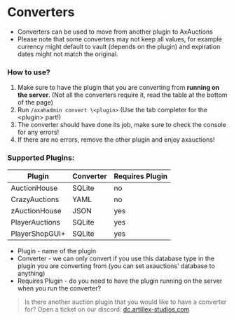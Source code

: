 # Converters

- Converters can be used to move from another plugin to AxAuctions
- Please note that some converters may not keep all values, for example currency might default to vault (depends on the plugin) and expiration dates might not match the original.

### How to use?

1. Make sure to have the plugin that you are converting from **running on the server**. (Not all the converters require it, read the table at the bottom of the page)
2. Run `/axahadmin convert \<plugin>` (Use the tab completer for the \<plugin> part!)
3. The converter should have done its job, make sure to check the console for any errors!
4. If there are no errors, remove the other plugin and enjoy axauctions!

### Supported Plugins:

| Plugin         | Converter | Requires Plugin |
|----------------|-----------|-----------------|
| AuctionHouse   | SQLite    | no              |
| CrazyAuctions  | YAML      | no              |
| zAuctionHouse  | JSON      | yes             |
| PlayerAuctions | SQLite    | yes             |
| PlayerShopGUI+ | SQLite    | yes             |
* Plugin - name of the plugin
* Converter - we can only convert if you use this database type in the plugin you are converting from (you can set axauctions' database to anything)
* Requires Plugin - do you need to have the plugin running on the server when you run the converter?

> Is there another auction plugin that you would like to have a converter for? Open a ticket on our discord:
<font color="#1f67ff">[dc.artillex-studios.com](https://dc.artillex-studios.com/)</font>